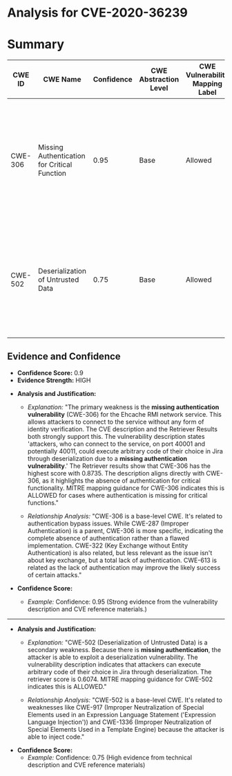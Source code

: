# Analysis for CVE-2020-36239

# Summary
| CWE ID | CWE Name | Confidence | CWE Abstraction Level | CWE Vulnerability Mapping Label | CWE-Vulnerability Mapping Notes |
|---|---|---|---|---|---|
| CWE-306 | Missing Authentication for Critical Function | 0.95 | Base | Allowed | The vulnerability stems from a **missing authentication vulnerability** for the Ehcache RMI network service, allowing attackers to execute arbitrary code. |
| CWE-502 | Deserialization of Untrusted Data | 0.75 | Base | Allowed | The **deserialization** vulnerability is a direct consequence of the missing authentication, allowing attackers to inject malicious serialized objects. |

## Evidence and Confidence

*   **Confidence Score:** 0.9
*   **Evidence Strength:** HIGH

- **Analysis and Justification:**  
  - *Explanation:* "The primary weakness is the **missing authentication vulnerability** (CWE-306) for the Ehcache RMI network service. This allows attackers to connect to the service without any form of identity verification. The CVE description and the Retriever Results both strongly support this. The vulnerability description states 'attackers, who can connect to the service, on port 40001 and potentially 40011, could execute arbitrary code of their choice in Jira through deserialization due to a **missing authentication vulnerability**.' The Retriever results show that CWE-306 has the highest score with 0.8735. The description aligns directly with CWE-306, as it highlights the absence of authentication for critical functionality. MITRE mapping guidance for CWE-306 indicates this is ALLOWED for cases where authentication is missing for critical functions."

  - *Relationship Analysis:* "CWE-306 is a base-level CWE. It's related to authentication bypass issues. While CWE-287 (Improper Authentication) is a parent, CWE-306 is more specific, indicating the complete absence of authentication rather than a flawed implementation. CWE-322 (Key Exchange without Entity Authentication) is also related, but less relevant as the issue isn't about key exchange, but a total lack of authentication. CWE-613 is related as the lack of authentication may improve the likely success of certain attacks."

- **Confidence Score:**  
  - *Example:* Confidence: 0.95 (Strong evidence from the vulnerability description and CVE reference materials.)

---
- **Analysis and Justification:**  
  - *Explanation:* "CWE-502 (Deserialization of Untrusted Data) is a secondary weakness. Because there is **missing authentication**, the attacker is able to exploit a deserialization vulnerability. The vulnerability description indicates that attackers can execute arbitrary code of their choice in Jira through deserialization. The retriever score is 0.6074. MITRE mapping guidance for CWE-502 indicates this is ALLOWED."
  
  - *Relationship Analysis:* "CWE-502 is a base-level CWE. It's related to weaknesses like CWE-917 (Improper Neutralization of Special Elements used in an Expression Language Statement ('Expression Language Injection')) and CWE-1336 (Improper Neutralization of Special Elements Used in a Template Engine) because the attacker is able to inject code."
- **Confidence Score:**  
  - *Example:* Confidence: 0.75 (High evidence from technical description and CVE reference materials)
